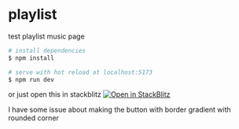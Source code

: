 # playlist
test playlist music page

```bash
# install dependencies
$ npm install

# serve with hot reload at localhost:5173
$ npm run dev
```

or just open this in stackblitz
[![Open in StackBlitz](https://developer.stackblitz.com/img/open_in_stackblitz.svg)](https://stackblitz.com/github/aditgege/playlist)

I have some issue about making the button with border gradient with rounded corner
